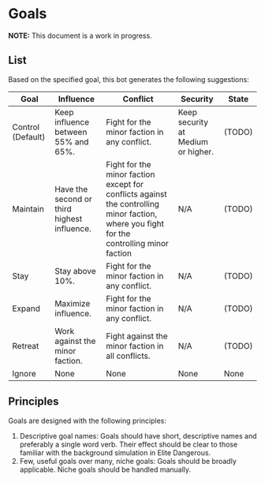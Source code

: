 # Goals

**NOTE:** This document is a work in progress.

## List

Based on the specified goal, this bot generates the following suggestions:

|Goal     |Influence|Conflict|Security|State|
|---------|---------|--------|--------|------|
|Control (Default) |Keep influence between 55% and 65%.|Fight for the minor faction in any conflict.|Keep security at Medium or higher.|(TODO)|
|Maintain |Have the second or third highest influence.|Fight for the minor faction except for conflicts against the controlling minor faction, where you fight for the controlling minor faction|N/A|(TODO)|
|Stay     |Stay above 10%.|Fight for the minor faction in any conflict.|N/A|(TODO)|
|Expand   |Maximize influence.|Fight for the minor faction in any conflict.|N/A|(TODO)|
|Retreat  |Work against the minor faction.|Fight against the minor faction in all conflicts.|N/A|(TODO)|
|Ignore   |None|None|None|None|

## Principles

Goals are designed with the following principles:

1. Descriptive goal names: Goals should have short, descriptive names and preferably a single word verb. Their effect should be clear to those familiar with the background simulation in Elite Dangerous.
2. Few, useful goals over many, niche goals: Goals should be broadly applicable. Niche goals should be handled manually.
